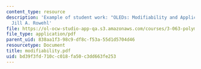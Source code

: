 ```yaml
---
content_type: resource
description: 'Example of student work: "OLEDs: Modifiability and Applications," by
  Jill A. Rowehl'
file: https://ol-ocw-studio-app-qa.s3.amazonaws.com/courses/3-063-polymer-physics-spring-2007/bd39f3fd710cc018fa50c3dd663fe253_modifiability.pdf
file_type: application/pdf
parent_uid: 838aa1f3-98c9-df8c-f53a-55d1d5704d46
resourcetype: Document
title: modifiability.pdf
uid: bd39f3fd-710c-c018-fa50-c3dd663fe253
---
```

